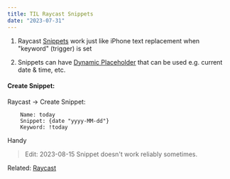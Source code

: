 ```yaml
---
title: TIL Raycast Snippets
date: "2023-07-31"
---
```


1. Raycast [Snippets](https://manual.raycast.com/snippets) work just like iPhone text replacement when "keyword" (trigger) is set

2. Snippets can have [Dynamic Placeholder](https://manual.raycast.com/dynamic-placeholders) that can be used e.g. current date & time, etc.

#### Create Snippet:

Raycast -> Create Snippet:

```text
	Name: today
	Snippet: {date "yyyy-MM-dd"}
	Keyword: !today
```

Handy

> Edit: 2023-08-15
> Snippet doesn't work reliably sometimes.

Related:
[Raycast](/posts/raycast)
